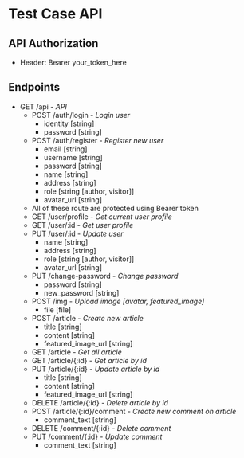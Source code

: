 # Test Case API

## API Authorization
- Header: Bearer your_token_here

## Endpoints

- GET /api - _API_
    - POST /auth/login - _Login user_
      - identity [string]
      - password [string]
    - POST /auth/register - _Register new user_
      - email [string]
      - username [string]
      - password [string]
      - name [string]
      - address [string]
      - role [string [author, visitor]]
      - avatar_url [string]
    - All of these route are protected using Bearer token 
    - GET /user/profile - _Get current user profile_
    - GET /user/:id - _Get user profile_
    - PUT /user/:id - _Update user_
      - name [string]
      - address [string]
      - role [string [author, visitor]]
      - avatar_url [string]
    - PUT /change-password - _Change password_
      - password [string]
      - new_password [string]
    - POST /img - _Upload image [avatar, featured_image]_
      - file [file]
    - POST /article - _Create new article_
      - title [string]
      - content [string]
      - featured_image_url [string]
    - GET /article - _Get all article_
    - GET /article/{:id} - _Get article by id_
    - PUT /article/{:id} - _Update article by id_
      - title [string]
      - content [string]
      - featured_image_url [string] 
    - DELETE /article/{:id} - _Delete article by id_
    - POST /article/{:id}/comment - _Create new comment on article_
      - comment_text [string]
    - DELETE /comment/{:id} - _Delete comment_
    - PUT /comment/{:id} - _Update comment_
      - comment_text [string]
